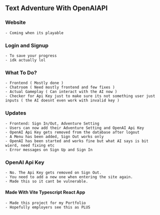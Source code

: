 ## Text Adventure With OpenAIAPI

### Website
    - Coming when its playable

### Login and Signup
    - To save your progress
    - idk actually lol

### What To Do?
    - Frontend ( Mostly done )
    - Chatroom ( Need mostly frontend and few fixes )
    - Actual Gameplay ( Can interact with the AI now )
    - Checker for Api Key just to make sure its not something user just inputs ( the AI doesnt even work with invalid key )

### Updates
    - Frontend: Sign In/Out, Adventure Setting
    - Users can now add their Adventure Setting and OpenAI Api Key
    - OpenAI Api Key gets removed from the database after logout
    - A Menu has been added, Sign Out works only
    - OpenAI has been started and works fine but what AI says is bit wierd, need fixing etc
    - Error messages on Sign Up and Sign In

### OpenAI Api Key
    - No. The Api Key gets removed on Sign Out.
    - You need to add a new one when entering the site again.
    - Made this so it cant be vulnerable.

#### Made With Vite Typescript React App
    - Made this project for my Portfolio
    - Hopefully employers see this as PLUS
